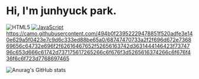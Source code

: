 

# Hi, I'm junhyuck park.

![HTML5](https://img.shields.io/badge/-HTML5-F05032?style=for-the-badge&logo=html5&logoColor=ffffff)
[![JavaScript](https://img.shields.io/badge/-JavaScript-%23F7DF1C?style=for-the-badge&logo=javascript&logoColor=000000&labelColor=%23F7DF1C&color=%23FFCE5A)](https://developer.mozilla.org/en-US/docs/Web/JavaScript)
https://camo.githubusercontent.com/494b0f23952229478851f520adfe3e140e629a5f0423e7c9d6c333ed88be65a0/68747470733a2f2f696d672e736869656c64732e696f2f62616467652f52656163742d3631444146423f7374796c653d666c61742d737175617265266c6f676f3d5265616374266c6f676f436f6c6f723d7768697465

![Anurag's GitHub stats](https://github-readme-stats.vercel.app/api?username=wnsgur1855&show_icons=true&theme=radical)
